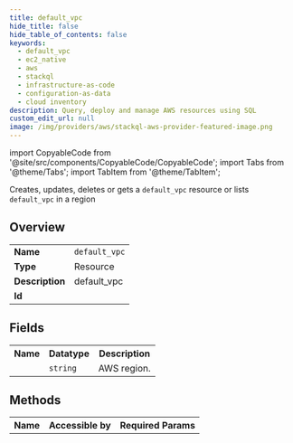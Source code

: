 ```yaml
---
title: default_vpc
hide_title: false
hide_table_of_contents: false
keywords:
  - default_vpc
  - ec2_native
  - aws
  - stackql
  - infrastructure-as-code
  - configuration-as-data
  - cloud inventory
description: Query, deploy and manage AWS resources using SQL
custom_edit_url: null
image: /img/providers/aws/stackql-aws-provider-featured-image.png
---
```


import CopyableCode from '@site/src/components/CopyableCode/CopyableCode';
import Tabs from '@theme/Tabs';
import TabItem from '@theme/TabItem';

Creates, updates, deletes or gets a <code>default_vpc</code> resource or lists <code>default_vpc</code> in a region

## Overview
<table><tbody>
<tr><td><b>Name</b></td><td><code>default_vpc</code></td></tr>
<tr><td><b>Type</b></td><td>Resource</td></tr>
<tr><td><b>Description</b></td><td>default_vpc</td></tr>
<tr><td><b>Id</b></td><td><CopyableCode code="aws.ec2_native.default_vpc" /></td></tr>
</tbody></table>

## Fields
<table><tbody><tr><th>Name</th><th>Datatype</th><th>Description</th></tr><tr><td><CopyableCode code="region" /></td><td><code>string</code></td><td>AWS region.</td></tr>
</tbody></table>

## Methods

<table><tbody>
  <tr>
    <th>Name</th>
    <th>Accessible by</th>
    <th>Required Params</th>
  </tr>
</tbody></table>






